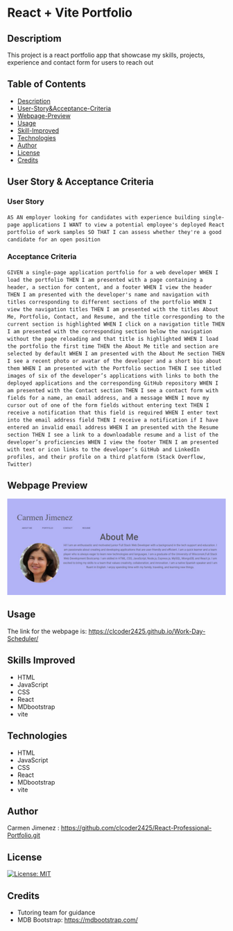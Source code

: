 
# React + Vite Portfolio

## Descriptiom
This project is a react portfolio app that showcase my skills, projects,  experience and contact form for users to reach out
## Table of Contents
- [Description](#Description)
- [User-Story&Acceptance-Criteria](#User-Story-&-Acceptance-Criteria)
- [Webpage-Preview](#Webpage-Preview)
- [Usage](#Usage)
- [Skill-Improved](#Skill-Improved)
- [Technologies](#Technologies)
- [Author](#Author)
- [License](#license)
- [Credits](#credits)

## User Story & Acceptance Criteria

### User Story
`AS AN employer looking for candidates with experience building single-page applications
I WANT to view a potential employee's deployed React portfolio of work samples
SO THAT I can assess whether they're a good candidate for an open position`

### Acceptance Criteria
`GIVEN a single-page application portfolio for a web developer
WHEN I load the portfolio
THEN I am presented with a page containing a header, a section for content, and a footer
WHEN I view the header
THEN I am presented with the developer's name and navigation with titles corresponding to different sections of the portfolio
WHEN I view the navigation titles
THEN I am presented with the titles About Me, Portfolio, Contact, and Resume, and the title corresponding to the current section is highlighted
WHEN I click on a navigation title
THEN I am presented with the corresponding section below the navigation without the page reloading and that title is highlighted
WHEN I load the portfolio the first time
THEN the About Me title and section are selected by default
WHEN I am presented with the About Me section
THEN I see a recent photo or avatar of the developer and a short bio about them
WHEN I am presented with the Portfolio section
THEN I see titled images of six of the developer’s applications with links to both the deployed applications and the corresponding GitHub repository
WHEN I am presented with the Contact section
THEN I see a contact form with fields for a name, an email address, and a message
WHEN I move my cursor out of one of the form fields without entering text
THEN I receive a notification that this field is required
WHEN I enter text into the email address field
THEN I receive a notification if I have entered an invalid email address
WHEN I am presented with the Resume section
THEN I see a link to a downloadable resume and a list of the developer’s proficiencies
WHEN I view the footer
THEN I am presented with text or icon links to the developer’s GitHub and LinkedIn profiles, and their profile on a third platform (Stack Overflow, Twitter) `


## Webpage Preview
![webpage-preview](./public/images/portfolio_preview.JPG)


## Usage
The link for the webpage is: https://clcoder2425.github.io/Work-Day-Scheduler/

## Skills Improved

- HTML 
- JavaScript
- CSS
- React
- MDbootstrap
- vite
## Technologies
- HTML 
- JavaScript
- CSS
- React
- MDbootstrap
- vite
## Author
 Carmen Jimenez : https://github.com/clcoder2425/React-Professional-Portfolio.git
 
 ## License
  [![License: MIT](https://img.shields.io/badge/License-MIT-yellow.svg)](https://opensource.org/licenses/MIT)

## Credits
- Tutoring team for guidance
- MDB Bootstrap: https://mdbootstrap.com/